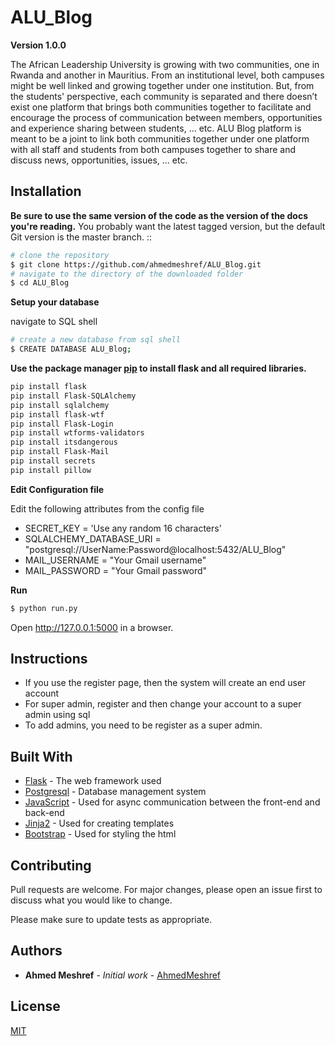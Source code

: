 # ALU_Blog
__Version 1.0.0__

The African Leadership University is growing with two communities, one in Rwanda and another in Mauritius. 
From an institutional level, both campuses might be well linked and growing together under one institution. 
But, from the students' perspective, each community is separated and there doesn’t exist one platform that 
brings both communities together to facilitate and encourage the process of communication between members, 
opportunities and experience sharing between students, … etc. ALU Blog platform is meant to be a joint to 
link both communities together under one platform with all staff and students from both campuses together
 to share and discuss news, opportunities, issues, … etc.

## Installation
**Be sure to use the same version of the code as the version of the docs you're reading.** 
You probably want the latest tagged version, but the default Git version is the master branch. ::

```bash
# clone the repository
$ git clone https://github.com/ahmedmeshref/ALU_Blog.git 
# navigate to the directory of the downloaded folder
$ cd ALU_Blog
```

**Setup your database**

navigate to SQL shell
```bash
# create a new database from sql shell
$ CREATE DATABASE ALU_Blog;
```

 

**Use the package manager [pip](https://pip.pypa.io/en/stable/) to install flask and 
all required libraries.**

```bash
pip install flask
pip install Flask-SQLAlchemy
pip install sqlalchemy
pip install flask-wtf
pip install Flask-Login
pip install wtforms-validators
pip install itsdangerous
pip install Flask-Mail
pip install secrets
pip install pillow
```
**Edit Configuration file**

Edit the following attributes from the config file

- SECRET_KEY = 'Use any random 16 characters'
- SQLALCHEMY_DATABASE_URI = "postgresql://UserName:Password@localhost:5432/ALU_Blog"
- MAIL_USERNAME = "Your Gmail username"
- MAIL_PASSWORD = "Your Gmail password"


**Run**
```bash
$ python run.py
```
Open http://127.0.0.1:5000 in a browser.


## Instructions
- If you use the register page, then the system will create an end 
user account
- For super admin, register and then change your account to a super admin
using sql 
- To add admins, you need to be register as a super admin.



## Built With

* [Flask](https://flask.palletsprojects.com/en/1.1.x/) - The web framework used
* [Postgresql](https://www.postgresql.org/) - Database management system
* [JavaScript](https://devdocs.io/javascript/) - Used for async communication between the front-end and back-end
* [Jinja2](https://jinja.palletsprojects.com/en/2.11.x/) - Used for creating templates 
* [Bootstrap](https://getbootstrap.com/) - Used for styling the html 


## Contributing
Pull requests are welcome. For major changes, please open an issue first to discuss what you would like to change.

Please make sure to update tests as appropriate.

## Authors
* **Ahmed Meshref** - *Initial work* - [AhmedMeshref](https://github.com/ahmedmeshref)

## License
[MIT](https://choosealicense.com/licenses/mit/)